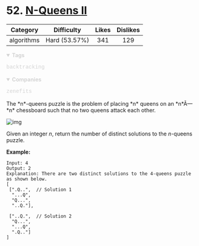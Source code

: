 # 52. [N-Queens II](https://leetcode.com/problems/n-queens-ii/description/)

|  Category  |  Difficulty   | Likes | Dislikes |
| :--------: | :-----------: | :---: | :------: |
| algorithms | Hard (53.57%) |  341  |   129    |

<details open="" style="color: rgb(212, 212, 212); font-family: -apple-system, BlinkMacSystemFont, &quot;Segoe WPC&quot;, &quot;Segoe UI&quot;, Ubuntu, &quot;Droid Sans&quot;, sans-serif, &quot;Microsoft Yahei UI&quot;; font-size: 14px; font-style: normal; font-variant-ligatures: normal; font-variant-caps: normal; font-weight: 400; letter-spacing: normal; orphans: 2; text-align: start; text-indent: 0px; text-transform: none; white-space: normal; widows: 2; word-spacing: 0px; -webkit-text-stroke-width: 0px; text-decoration-style: initial; text-decoration-color: initial;"><summary><strong>Tags</strong></summary><p><a href="https://leetcode.com/tag/backtracking" title="https://leetcode.com/tag/backtracking" style="color: var(--vscode-textLink-foreground); text-decoration: none;"><code style="color: var(--vscode-textPreformat-foreground); font-family: Menlo, Monaco, Consolas, &quot;Droid Sans Mono&quot;, &quot;Courier New&quot;, monospace, &quot;Droid Sans Fallback&quot;; font-size: 1em; line-height: 1.357em; white-space: pre-wrap;">backtracking</code></a></p></details>
<details open="" style="color: rgb(212, 212, 212); font-family: -apple-system, BlinkMacSystemFont, &quot;Segoe WPC&quot;, &quot;Segoe UI&quot;, Ubuntu, &quot;Droid Sans&quot;, sans-serif, &quot;Microsoft Yahei UI&quot;; font-size: 14px; font-style: normal; font-variant-ligatures: normal; font-variant-caps: normal; font-weight: 400; letter-spacing: normal; orphans: 2; text-align: start; text-indent: 0px; text-transform: none; white-space: normal; widows: 2; word-spacing: 0px; -webkit-text-stroke-width: 0px; text-decoration-style: initial; text-decoration-color: initial;"><summary><strong>Companies</strong></summary><p><code style="color: var(--vscode-textPreformat-foreground); font-family: Menlo, Monaco, Consolas, &quot;Droid Sans Mono&quot;, &quot;Courier New&quot;, monospace, &quot;Droid Sans Fallback&quot;; font-size: 1em; line-height: 1.357em; white-space: pre-wrap;">zenefits</code></p></details>
The *n*-queens puzzle is the problem of placing *n* queens on an *n*Ã—*n* chessboard such that no two queens attack each other.

![img](https://assets.leetcode.com/uploads/2018/10/12/8-queens.png)

Given an integer *n*, return the number of distinct solutions to the *n*-queens puzzle.

**Example:**

```
Input: 4
Output: 2
Explanation: There are two distinct solutions to the 4-queens puzzle as shown below.
[
 [".Q..",  // Solution 1
  "...Q",
  "Q...",
  "..Q."],

 ["..Q.",  // Solution 2
  "Q...",
  "...Q",
  ".Q.."]
]
```

